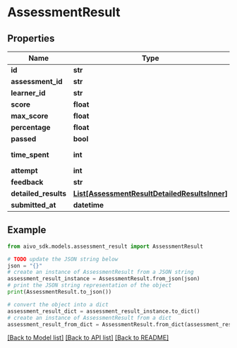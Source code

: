 # AssessmentResult


## Properties

Name | Type | Description | Notes
------------ | ------------- | ------------- | -------------
**id** | **str** |  | 
**assessment_id** | **str** |  | 
**learner_id** | **str** |  | 
**score** | **float** |  | 
**max_score** | **float** |  | 
**percentage** | **float** |  | [optional] 
**passed** | **bool** |  | 
**time_spent** | **int** | Time spent in minutes | [optional] 
**attempt** | **int** |  | [optional] 
**feedback** | **str** |  | [optional] 
**detailed_results** | [**List[AssessmentResultDetailedResultsInner]**](AssessmentResultDetailedResultsInner.md) |  | [optional] 
**submitted_at** | **datetime** |  | 

## Example

```python
from aivo_sdk.models.assessment_result import AssessmentResult

# TODO update the JSON string below
json = "{}"
# create an instance of AssessmentResult from a JSON string
assessment_result_instance = AssessmentResult.from_json(json)
# print the JSON string representation of the object
print(AssessmentResult.to_json())

# convert the object into a dict
assessment_result_dict = assessment_result_instance.to_dict()
# create an instance of AssessmentResult from a dict
assessment_result_from_dict = AssessmentResult.from_dict(assessment_result_dict)
```
[[Back to Model list]](../README.md#documentation-for-models) [[Back to API list]](../README.md#documentation-for-api-endpoints) [[Back to README]](../README.md)


